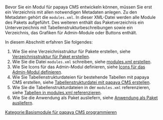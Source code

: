 
Bevor Sie ein Modul für papaya CMS entwickeln können, müssen Sie erst ein Verzeichnis mit allen notwendigen Metadaten anlegen. Zu den Metadaten gehört die `modules.xml`. In dieser XML-Datei werden alle Module des Pakets aufgeführt. Des weiteren enthält das Paketverzeichnis ein Unterverzeichnis mit Tabellenstrukturbeschreibungen sowie ein Verzeichnis, das Grafiken für Admin-Module oder Buttons enthält.

In diesem Abschnitt erfahren Sie folgendes:

1.  Wie Sie eine Verzeichnisstruktur für Pakete erstellen, siehe [Verzeichnisstruktur für Paket erstellen](/Verzeichnisstruktur_für_Paket_erstellen.md).
2.  Wie Sie die Datei `modules.xml` schreiben, siehe [modules.xml erstellen](/modules.xml_erstellen.md).
3.  Wie Sie Icons für das Admin-Modul definieren, siehe [Icons für das Admin-Modul definieren](/Icons_für_das_Admin-Modul_definieren.md).
4.  Wie Sie Tabellenstrukturdateien für bestehende Tabellen mit papaya CMS erstellen, siehe [Tabellenstrukturdatei mit papaya CMS erstellen](/Tabellenstrukturdatei_mit_papaya_CMS_erstellen.md).
5.  Wie Sie die Tabellenstrukturdateien in der `modules.xml` referenzieren, siehe [Tabellen in modules.xml referenzieren](/Tabellen_in_modules.xml_referenzieren.md).
6.  Wie Sie die Anwendung als Paket ausliefern, siehe [Anwendung als Paket ausliefern](/Anwendung_als_Paket_ausliefern.md).

[Kategorie:Basismodule für papaya CMS programmieren](export_de/Kategorie:Basismodule_für_papaya_CMS_programmieren.md)